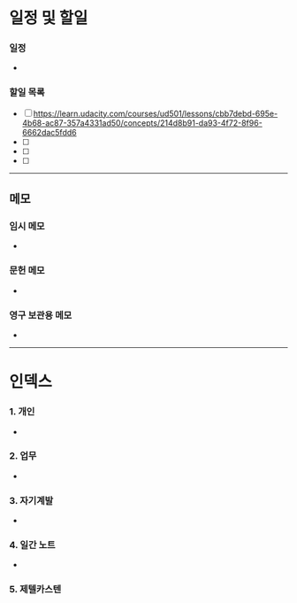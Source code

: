 # 일정 및 할일
### 일정
+ 

### 할일 목록
 - [ ] https://learn.udacity.com/courses/ud501/lessons/cbb7debd-695e-4b68-ac87-357a4331ad50/concepts/214d8b91-da93-4f72-8f96-6662dac5fdd6
 - [ ] 
 - [ ] 
 - [ ] 

-----
## 메모
### 임시 메모
+ 

### 문헌 메모
+ 
### 영구 보관용 메모
+ 
-----
# 인덱스
### 1. 개인
+ 
### 2. 업무
+  
### 3. 자기계발
+ 

### 4. 일간 노트
+ 

### 5. 제텔카스텐



























